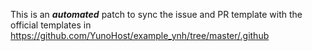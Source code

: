 
This is an ***automated*** patch to sync the issue and PR template with the official templates in https://github.com/YunoHost/example_ynh/tree/master/.github
